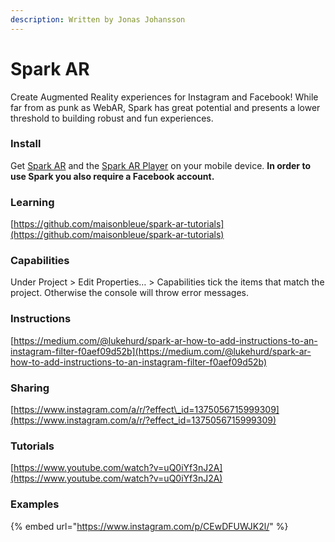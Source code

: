 ```yaml
---
description: Written by Jonas Johansson
---
```


# Spark AR

Create Augmented Reality experiences for Instagram and Facebook! While far from as punk as WebAR, Spark has great potential and presents a lower threshold to building robust and fun experiences.

### Install

Get [Spark AR](https://sparkar.facebook.com/ar-studio/) and the [Spark AR Player](https://apps.apple.com/us/app/spark-ar-player/id1231451896) on your mobile device. **In order to use Spark you also require a Facebook account.**

### **Learning**

[https://github.com/maisonbleue/spark-ar-tutorials](https://github.com/maisonbleue/spark-ar-tutorials)

### Capabilities

Under Project  &gt; Edit Properties… &gt; Capabilities tick the items that match the project. Otherwise the console will throw error messages.

### Instructions

[https://medium.com/@lukehurd/spark-ar-how-to-add-instructions-to-an-instagram-filter-f0aef09d52b](https://medium.com/@lukehurd/spark-ar-how-to-add-instructions-to-an-instagram-filter-f0aef09d52b)

### Sharing

[https://www.instagram.com/a/r/?effect\_id=1375056715999309](https://www.instagram.com/a/r/?effect_id=1375056715999309)

### Tutorials

[https://www.youtube.com/watch?v=uQ0iYf3nJ2A](https://www.youtube.com/watch?v=uQ0iYf3nJ2A)

### Examples

{% embed url="https://www.instagram.com/p/CEwDFUWJK2l/" %}

